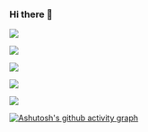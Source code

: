### Hi there 👋

![](https://github-profile-summary-cards.vercel.app/api/cards/profile-details?username=spo1lsp0rt&theme=solarized_dark)

![](https://github-profile-summary-cards.vercel.app/api/cards/most-commit-language?username=spo1lsp0rt&theme=solarized_dark)

![](https://github-profile-summary-cards.vercel.app/api/cards/repos-per-language?username=spo1lsp0rt&theme=solarized_dark)

![](https://github-profile-summary-cards.vercel.app/api/cards/stats?username=spo1lsp0rt&theme=solarized_dark)

![](https://github-profile-summary-cards.vercel.app/api/cards/productive-time?username=spo1lsp0rt&theme=solarized_dark)

[![Ashutosh's github activity graph](https://github-readme-activity-graph.cyclic.app/graph?username=spo1lsp0rt&theme=tokyo-night)](https://github.com/ashutosh00710/github-readme-activity-graph)

<!--
**spo1lsp0rt/spo1lsp0rt** is a ✨ _special_ ✨ repository because its `README.md` (this file) appears on your GitHub profile.

Here are some ideas to get you started:

- 🔭 I’m currently working on ...
- 🌱 I’m currently learning ...
- 👯 I’m looking to collaborate on ...
- 🤔 I’m looking for help with ...
- 💬 Ask me about ...
- 📫 How to reach me: ...
- 😄 Pronouns: ...
- ⚡ Fun fact: ...
-->
